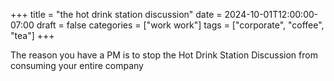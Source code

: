 +++
title = "the hot drink station discussion"
date = 2024-10-01T12:00:00-07:00
draft = false
categories = ["work work"]
tags = ["corporate", "coffee", "tea"]
+++

The reason you have a PM is to stop the Hot Drink Station Discussion from consuming your entire company